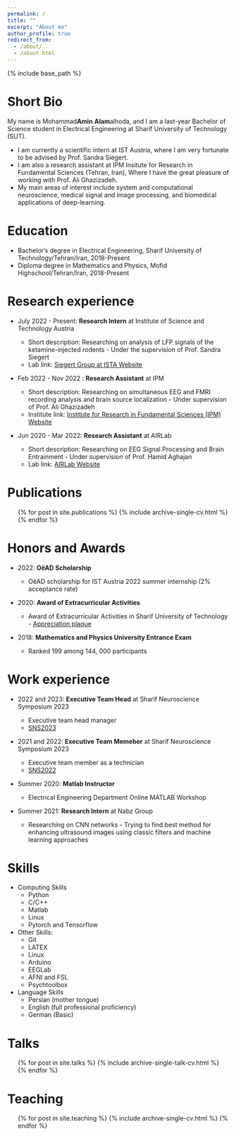 ```yaml
---
permalink: /
title: ""
excerpt: "About me"
author_profile: true
redirect_from: 
  - /about/
  - /about.html
---
```


{% include base_path %}


Short Bio
======
My name is Mohammad**Amin** **Alam**alhoda, and I am a last-year Bachelor of Science student in Electrical Engineering at Sharif University of Technology (SUT).
* I am currently a scientific intern at IST Austria, where I am very fortunate to be advised by Prof. Sandra Siegert.
* I am also a research assistant at IPM Insitute for Research in Fundamental Sciences (Tehran, Iran), Where I have the great pleasure of working with Prof. Ali Ghazizadeh.
* My main areas of interest include system and computational neuroscience, medical signal and image processing, and biomedical applications of deep-learning.



Education
======
* Bachelor’s degree in Electrical Engineering, Sharif University of Technology/Tehran/Iran, 2018-Present
* Diploma degree in Mathematics and Physics, Mofid Highschool/Tehran/Iran, 2018-Present


Research experience
======
* July 2022 - Present: **Research Intern** at Institute of Science and Technology Austria
  * Short description: Researching on analysis of LFP signals of the ketamine-injected rodents - Under the supervision of Prof. Sandra Siegert
  * Lab link: [Siegert Group at ISTA Website](https://ist.ac.at/de/forschung/siegert-gruppe/)

* Feb 2022 - Nov 2022 : **Research Assistant** at IPM
  * Short description: Researching on simultaneous EEG and FMRI recording analysis and brain source localization - Under supervision of Prof. Ali Ghazizadeh
  * Institute link: [Institute for Research in Fundamental Sciences (IPM) Website](http://scs.ipm.ac.ir/new)

* Jun 2020 - Mar 2022: **Research Assistant** at AIRLab
  * Short description: Researching on EEG Signal Processing and Brain Entrainment - Under supervision of Prof. Hamid Aghajan
  * Lab link: [AIRLab Website](http://ee.sharif.ir/~airlab/)

Publications
======
  <ul>{% for post in site.publications %}
    {% include archive-single-cv.html %}
  {% endfor %}</ul>

Honors and Awards
======
* 2022: **OëAD Scholarship**
  * OëAD scholarship for IST Austria 2022 summer internship (2% acceptance rate)

* 2020: **Award of Extracurricular Activities**
  * Award of Extracurricular Activities in Sharif University of Technology - [Appreciation plaque](./files/EA_2020.jpeg)

* 2018: **Mathematics and Physics University Entrance Exam**
  * Ranked 199 among 144, 000 participants

Work experience
======
* 2022 and 2023: **Executive Team Head** at Sharif Neuroscience Symposium 2023
  * Executive team head manager
  * [SNS2023](http://sns.ee.sharif.ir/sns2023)

* 2021 and 2022: **Executive Team Memeber** at Sharif Neuroscience Symposium 2023
  * Executive team member as a technician
  * [SNS2022](http://sns.ee.sharif.ir/archive2022)

* Summer 2020: **Matlab Instructor**
  * Electrical Engineering Department Online MATLAB Workshop

* Summer 2021: **Research Intern** at Nabz Group
  * Researching on CNN networks - Trying to find best method for enhancing ultrasound images using classic filters and machine learning approaches
  
Skills
======
* Computing Skills
  * Python 
  * C/C++ 
  * Matlab 
  * Linux 
  * Pytorch and Tensorflow
* Other Skills:
  * Git 
  * LATEX 
  * Linux 
  * Arduino 
  * EEGLab 
  * AFNI and FSL 
  * Psychtoolbox
* Language Skills
  * Persian (mother tongue)
  * English (full professional proficiency)
  * German (Basic)
  
Talks
======
  <ul>{% for post in site.talks %}
    {% include archive-single-talk-cv.html %}
  {% endfor %}</ul>
  
Teaching
======
  <ul>{% for post in site.teaching %}
    {% include archive-single-cv.html %}
  {% endfor %}</ul>
  